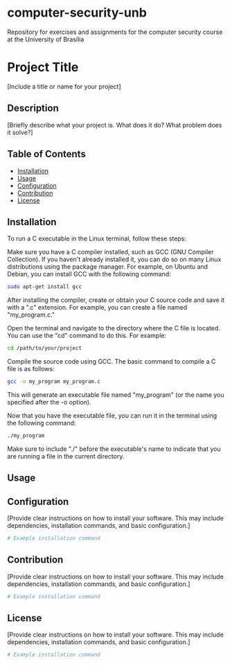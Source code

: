 # computer-security-unb
Repository for exercises and assignments for the computer security course at the University of Brasília

# Project Title

[Include a title or name for your project]

## Description

[Briefly describe what your project is. What does it do? What problem does it solve?]

## Table of Contents

- [Installation](#installation)
- [Usage](#usage)
- [Configuration](#configuration)
- [Contribution](#contribution)
- [License](#license)

## Installation

To run a C executable in the Linux terminal, follow these steps:

Make sure you have a C compiler installed, such as GCC (GNU Compiler Collection). If you haven't already installed it, you can do so on many Linux distributions using the package manager. For example, on Ubuntu and Debian, you can install GCC with the following command:

```bash
sudo apt-get install gcc
```

After installing the compiler, create or obtain your C source code and save it with a ".c" extension. For example, you can create a file named "my_program.c."

Open the terminal and navigate to the directory where the C file is located. You can use the "cd" command to do this. For example:

```bash
cd /path/to/your/project
```

Compile the source code using GCC. The basic command to compile a C file is as follows:

```bash
gcc -o my_program my_program.c
```

This will generate an executable file named "my_program" (or the name you specified after the -o option).

Now that you have the executable file, you can run it in the terminal using the following command:

```bash
./my_program
```

Make sure to include "./" before the executable's name to indicate that you are running a file in the current directory.

## Usage



## Configuration

[Provide clear instructions on how to install your software. This may include dependencies, installation commands, and basic configuration.]

```bash
# Example installation command

```

## Contribution

[Provide clear instructions on how to install your software. This may include dependencies, installation commands, and basic configuration.]

```bash
# Example installation command

```

## License

[Provide clear instructions on how to install your software. This may include dependencies, installation commands, and basic configuration.]

```bash
# Example installation command

```